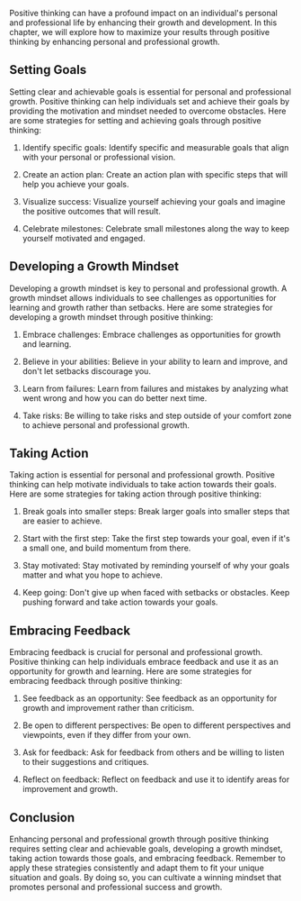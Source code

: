 
Positive thinking can have a profound impact on an individual's personal and professional life by enhancing their growth and development. In this chapter, we will explore how to maximize your results through positive thinking by enhancing personal and professional growth.

Setting Goals
-------------

Setting clear and achievable goals is essential for personal and professional growth. Positive thinking can help individuals set and achieve their goals by providing the motivation and mindset needed to overcome obstacles. Here are some strategies for setting and achieving goals through positive thinking:

1. Identify specific goals: Identify specific and measurable goals that align with your personal or professional vision.

2. Create an action plan: Create an action plan with specific steps that will help you achieve your goals.

3. Visualize success: Visualize yourself achieving your goals and imagine the positive outcomes that will result.

4. Celebrate milestones: Celebrate small milestones along the way to keep yourself motivated and engaged.

Developing a Growth Mindset
---------------------------

Developing a growth mindset is key to personal and professional growth. A growth mindset allows individuals to see challenges as opportunities for learning and growth rather than setbacks. Here are some strategies for developing a growth mindset through positive thinking:

1. Embrace challenges: Embrace challenges as opportunities for growth and learning.

2. Believe in your abilities: Believe in your ability to learn and improve, and don't let setbacks discourage you.

3. Learn from failures: Learn from failures and mistakes by analyzing what went wrong and how you can do better next time.

4. Take risks: Be willing to take risks and step outside of your comfort zone to achieve personal and professional growth.

Taking Action
-------------

Taking action is essential for personal and professional growth. Positive thinking can help motivate individuals to take action towards their goals. Here are some strategies for taking action through positive thinking:

1. Break goals into smaller steps: Break larger goals into smaller steps that are easier to achieve.

2. Start with the first step: Take the first step towards your goal, even if it's a small one, and build momentum from there.

3. Stay motivated: Stay motivated by reminding yourself of why your goals matter and what you hope to achieve.

4. Keep going: Don't give up when faced with setbacks or obstacles. Keep pushing forward and take action towards your goals.

Embracing Feedback
------------------

Embracing feedback is crucial for personal and professional growth. Positive thinking can help individuals embrace feedback and use it as an opportunity for growth and learning. Here are some strategies for embracing feedback through positive thinking:

1. See feedback as an opportunity: See feedback as an opportunity for growth and improvement rather than criticism.

2. Be open to different perspectives: Be open to different perspectives and viewpoints, even if they differ from your own.

3. Ask for feedback: Ask for feedback from others and be willing to listen to their suggestions and critiques.

4. Reflect on feedback: Reflect on feedback and use it to identify areas for improvement and growth.

Conclusion
----------

Enhancing personal and professional growth through positive thinking requires setting clear and achievable goals, developing a growth mindset, taking action towards those goals, and embracing feedback. Remember to apply these strategies consistently and adapt them to fit your unique situation and goals. By doing so, you can cultivate a winning mindset that promotes personal and professional success and growth.
